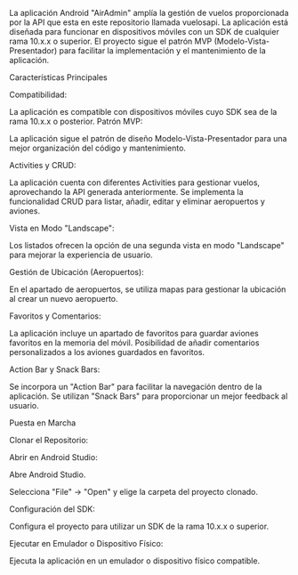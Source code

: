 
La aplicación Android "AirAdmin" amplía la gestión de vuelos proporcionada por la API que esta en este repositorio llamada vuelosapi. 
La aplicación está diseñada para funcionar en dispositivos móviles con un SDK de cualquier rama 10.x.x o superior. 
El proyecto sigue el patrón MVP (Modelo-Vista-Presentador) para facilitar la implementación y el mantenimiento de la aplicación.

Características Principales

Compatibilidad:

La aplicación es compatible con dispositivos móviles cuyo SDK sea de la rama 10.x.x o posterior.
Patrón MVP:

La aplicación sigue el patrón de diseño Modelo-Vista-Presentador para una mejor organización del código y mantenimiento.

Activities y CRUD:

La aplicación cuenta con diferentes Activities para gestionar vuelos, aprovechando la API generada anteriormente.
Se implementa la funcionalidad CRUD para listar, añadir, editar y eliminar aeropuertos y aviones.

Vista en Modo "Landscape":

Los listados ofrecen la opción de una segunda vista en modo "Landscape" para mejorar la experiencia de usuario.

Gestión de Ubicación (Aeropuertos):

En el apartado de aeropuertos, se utiliza mapas para gestionar la ubicación al crear un nuevo aeropuerto.

Favoritos y Comentarios:

La aplicación incluye un apartado de favoritos para guardar aviones favoritos en la memoria del móvil.
Posibilidad de añadir comentarios personalizados a los aviones guardados en favoritos.

Action Bar y Snack Bars:

Se incorpora un "Action Bar" para facilitar la navegación dentro de la aplicación.
Se utilizan "Snack Bars" para proporcionar un mejor feedback al usuario.

Puesta en Marcha

Clonar el Repositorio:

Abrir en Android Studio:

Abre Android Studio.

Selecciona "File" -> "Open" y elige la carpeta del proyecto clonado.

Configuración del SDK:

Configura el proyecto para utilizar un SDK de la rama 10.x.x o superior.

Ejecutar en Emulador o Dispositivo Físico:

Ejecuta la aplicación en un emulador o dispositivo físico compatible.






